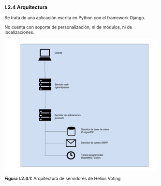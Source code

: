 ### I.2.4 Arquitectura

Se trata de una aplicación escrita en Python con el framework Django.

No cuenta con soporte de personalización, ni de módulos, ni de localizaciones.  

![image alt text](image_1.png)

**Figura I.2.4.1:** Arquitectura de servidores de Helios Voting


